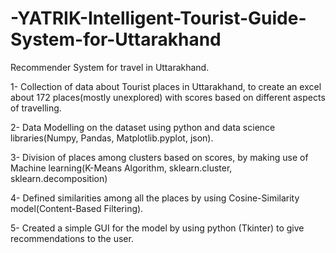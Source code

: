 # -YATRIK-Intelligent-Tourist-Guide-System-for-Uttarakhand
Recommender System for travel in Uttarakhand.

1- Collection of data about Tourist places in Uttarakhand, to create an excel about 172 places(mostly unexplored) with scores based on different aspects of travelling.

2- Data Modelling on the dataset using python and data science libraries(Numpy, Pandas, Matplotlib.pyplot, json).

3- Division of places among clusters based on scores, by making use of Machine learning(K-Means Algorithm, sklearn.cluster, sklearn.decomposition)

4- Defined similarities among all the places by using Cosine-Similarity model(Content-Based Filtering).

5- Created a simple GUI for the model by using python (Tkinter) to give recommendations to the user.
